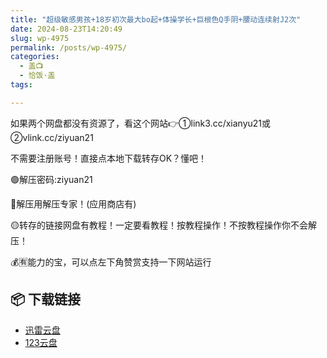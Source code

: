 ```yaml
---
title: "超级敏感男孩+18岁初次最大bo起+体操学长+巨根色Q手阴+腰动连续射J2次"
date: 2024-08-23T14:20:49
slug: wp-4975
permalink: /posts/wp-4975/
categories:
  - 盖📺
  - 恰饭·盖
tags:

---
```


如果两个网盘都没有资源了，看这个网站👉①link3.cc/xianyu21或②vlink.cc/ziyuan21

不需要注册账号！直接点本地下载转存OK？懂吧！

🟢解压密码:ziyuan21

🔵解压用解压专家！(应用商店有)

🟡转存的链接网盘有教程！一定要看教程！按教程操作！不按教程操作你不会解压！

💰🈶能力的宝，可以点左下角赞赏支持一下网站运行

## 📦 下载链接
- [迅雷云盘](https://blziyuan21.com/pay-download/4975?key=a0f3aae4b1&down_id=0)
- [123云盘](https://blziyuan21.com/pay-download/4975?key=a0f3aae4b1&down_id=1)

